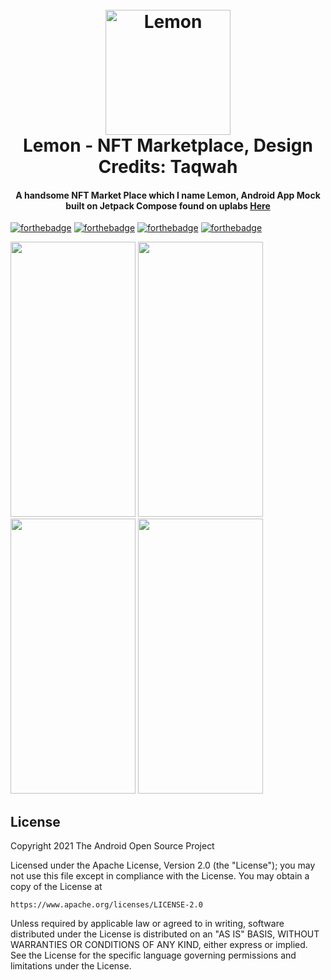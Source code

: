 <h1 align="center">
  <br>
  <a href="https://github.com/cyph3rcod3r/FashionStore"><img src="https://github.com/cyph3rcod3r/FashionStore/blob/master/app/src/main/res/mipmap-xxxhdpi/ic_launcher.png" alt="Lemon" width="200"></a>
  <br>
  Lemon - NFT Marketplace, Design Credits: Taqwah
  <br>
</h1>

<h4 align="center">A handsome NFT Market Place which I name Lemon, Android App Mock built on Jetpack Compose found on uplabs <a href="https://www.uplabs.com/posts/best-nft-marketplace-ui-ux-app-ui-kit-design">Here<a></h4>

[![forthebadge](https://forthebadge.com/images/badges/built-for-android.svg)](https://forthebadge.com) [![forthebadge](https://forthebadge.com/images/badges/powered-by-overtime.svg)](https://forthebadge.com) [![forthebadge](https://forthebadge.com/images/badges/open-source.svg)](https://forthebadge.com) [![forthebadge](https://forthebadge.com/images/badges/contains-tasty-spaghetti-code.svg)](https://forthebadge.com)

<p>
<img src="https://github.com/cyph3rcod3r/FashionStore/blob/master/Screenshot_20220911-152423.png" width="200" height="440"/>
<img src="https://github.com/cyph3rcod3r/FashionStore/blob/master/Screenshot_20220911-152432.png" width="200" height="440"/>
<img src="https://github.com/cyph3rcod3r/FashionStore/blob/master/Screenshot_20220911-152441.png" width="200" height="440"/>
<img src="https://github.com/cyph3rcod3r/FashionStore/blob/master/Screenshot_20220911-152453.png" width="200" height="440"/>
</p>

## License

<p>
Copyright 2021 The Android Open Source Project

Licensed under the Apache License, Version 2.0 (the "License");
you may not use this file except in compliance with the License.
You may obtain a copy of the License at

    https://www.apache.org/licenses/LICENSE-2.0

Unless required by applicable law or agreed to in writing, software
distributed under the License is distributed on an "AS IS" BASIS,
WITHOUT WARRANTIES OR CONDITIONS OF ANY KIND, either express or implied.
See the License for the specific language governing permissions and
limitations under the License.
</p>
